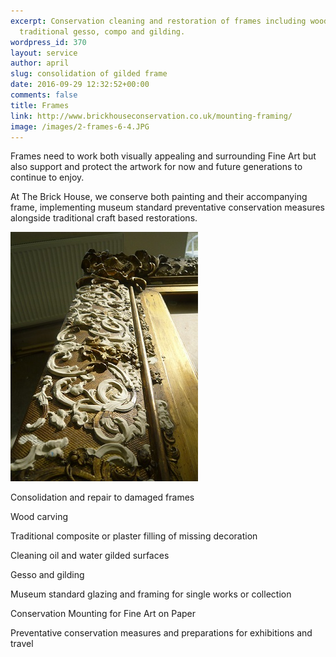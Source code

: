 ```yaml
---
excerpt: Conservation cleaning and restoration of frames including wood carving,
  traditional gesso, compo and gilding.
wordpress_id: 370
layout: service
author: april
slug: consolidation of gilded frame
date: 2016-09-29 12:32:52+00:00
comments: false
title: Frames
link: http://www.brickhouseconservation.co.uk/mounting-framing/
image: /images/2-frames-6-4.JPG
---
```

Frames need to work both visually appealing and surrounding Fine Art but also support and protect the artwork for now and future generations to continue to enjoy. 

At The Brick House, we conserve both painting and their accompanying frame, implementing museum standard preventative conservation measures alongside traditional craft based restorations. 

![Composite restoration](/images/frameconsWinchC2.jpg "Frame Conservation")

Consolidation and repair to damaged frames

Wood carving

Traditional composite or plaster filling of missing decoration

Cleaning oil and water gilded surfaces

Gesso and gilding

Museum standard glazing and framing for single works or collection

Conservation Mounting for Fine Art on Paper

Preventative conservation measures and preparations for exhibitions and travel
